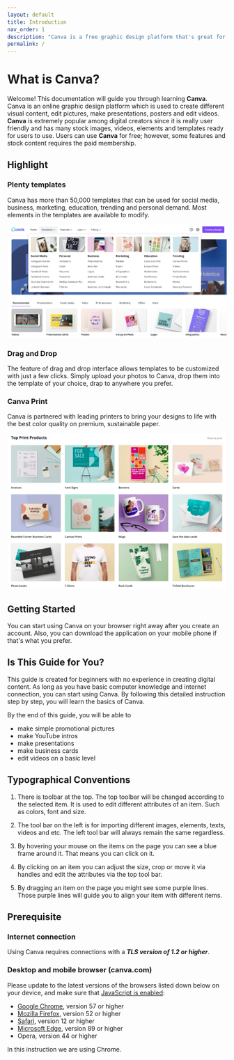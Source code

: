 ```yaml
---
layout: default
title: Introduction
nav_order: 1
description: "Canva is a free graphic design platform that's great for making invitations, business cards, Instagram posts, and more."
permalink: /
---
```


# What is Canva?

Welcome! This documentation will guide you through learning **Canva**. Canva is an online graphic design platform which is used to create different visual content, edit pictures, make presentations, posters and edit videos. **Canva** is extremely popular among digital creators since it is really user friendly and has many stock images, videos, elements and templates ready for users to use. Users can use **Canva** for free; however, some features and stock content requires the paid membership.

## Highlight

### Plenty templates
Canva has more than 50,000 templates that can be used for social media, business, marketing, education, trending and personal demand. Most elements in the templates are available to modify.

![template](https://github.com/yoyochen68/Ryan-Yoyo/blob/gh-pages/assets/images/template.png?raw=true)


### Drag and Drop
The feature of drag and drop interface allows templates to be customized with just a few clicks. Simply upload your photos to Canva, drop them into the template of your choice, drap to anywhere you prefer. 

### Canva Print
Canva is partnered with leading printers to bring your designs to life with the best color quality on premium, sustainable paper.

![canvaPrint](https://github.com/yoyochen68/Ryan-Yoyo/blob/gh-pages/assets/images/canvaPrint.png?raw=true)

## Getting Started

You can start using Canva on your browser right away after you create an account. Also, you can download the application on your mobile phone if that's what you prefer.

## Is This Guide for You?

This guide is created for beginners with no experience in creating digital content. As long as you have basic computer knowledge and internet connection, you can start using Canva. By following this detailed instruction step by step, you will learn the basics of Canva.  

By the end of this guide, you will be able to
 - make simple promotional pictures
 - make YouTube intros
 - make presentations
 - make business cards
 - edit videos on a basic level

## Typographical Conventions

1. There is toolbar at the top. The top toolbar will be changed according to the selected item. It is used to edit different attributes of an item. Such as colors, font and size.

2. The tool bar on the left is for importing different images, elements, texts, videos and etc. The left tool bar will always remain the same regardless.

3. By hovering your mouse on the items on the page you can see a blue frame around it. That means you can click on it.

4. By clicking on an item you can adjust the size, crop or move it via handles and edit the attributes via the top tool bar.

5. By dragging an item on the page you might see some purple lines. Those purple lines will guide you to align your item with different items.




## Prerequisite

### Internet connection

Using Canva requires connections with a  _**TLS version of 1.2 or higher**_.

### Desktop and mobile browser (canva.com)
Please update to the latest versions of the browsers listed down below on your device, and make sure that  [JavaScript is enabled](https://www.canva.com/help/article/gray-screen/):

-   [Google Chrome](https://support.google.com/chrome/answer/95414?hl=en), version 57 or higher
-   [Mozilla Firefox](https://support.mozilla.org/en-US/kb/update-firefox-latest-release), version 52 or higher
-   [Safari](https://support.apple.com/en-us/HT204416), version 12 or higher
-   [Microsoft Edge](https://support.microsoft.com/en-us/help/4533311/microsoft-edge-troubleshooting-tips-for-installing-and-updating), version 89 or higher
-   Opera, version 44 or higher

In this instruction we are using Chrome.


